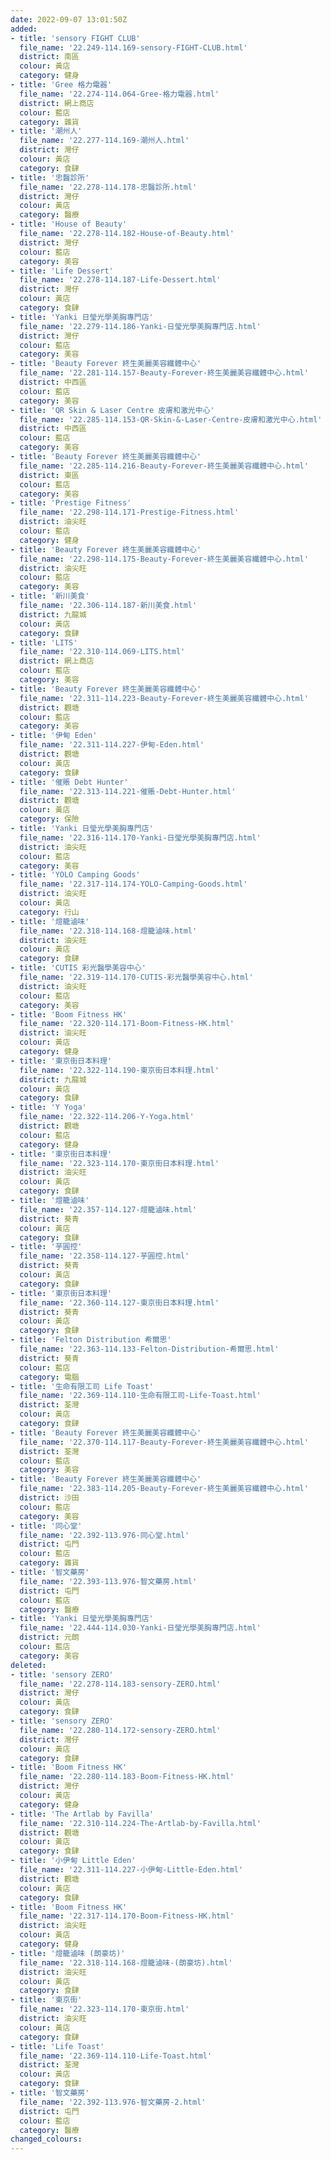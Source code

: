 ```yaml
---
date: 2022-09-07 13:01:50Z
added:
- title: 'sensory FIGHT CLUB'
  file_name: '22.249-114.169-sensory-FIGHT-CLUB.html'
  district: 南區
  colour: 黃店
  category: 健身
- title: 'Gree 格力電器'
  file_name: '22.274-114.064-Gree-格力電器.html'
  district: 網上商店
  colour: 藍店
  category: 雜貨
- title: '潮州人'
  file_name: '22.277-114.169-潮州人.html'
  district: 灣仔
  colour: 黃店
  category: 食肆
- title: '忠醫診所'
  file_name: '22.278-114.178-忠醫診所.html'
  district: 灣仔
  colour: 黃店
  category: 醫療
- title: 'House of Beauty'
  file_name: '22.278-114.182-House-of-Beauty.html'
  district: 灣仔
  colour: 藍店
  category: 美容
- title: 'Life Dessert'
  file_name: '22.278-114.187-Life-Dessert.html'
  district: 灣仔
  colour: 黃店
  category: 食肆
- title: 'Yanki 日瑩光學美胸專門店'
  file_name: '22.279-114.186-Yanki-日瑩光學美胸專門店.html'
  district: 灣仔
  colour: 藍店
  category: 美容
- title: 'Beauty Forever 終生美麗美容纖體中心'
  file_name: '22.281-114.157-Beauty-Forever-終生美麗美容纖體中心.html'
  district: 中西區
  colour: 藍店
  category: 美容
- title: 'QR Skin & Laser Centre 皮膚和激光中心'
  file_name: '22.285-114.153-QR-Skin-&-Laser-Centre-皮膚和激光中心.html'
  district: 中西區
  colour: 藍店
  category: 美容
- title: 'Beauty Forever 終生美麗美容纖體中心'
  file_name: '22.285-114.216-Beauty-Forever-終生美麗美容纖體中心.html'
  district: 東區
  colour: 藍店
  category: 美容
- title: 'Prestige Fitness'
  file_name: '22.298-114.171-Prestige-Fitness.html'
  district: 油尖旺
  colour: 藍店
  category: 健身
- title: 'Beauty Forever 終生美麗美容纖體中心'
  file_name: '22.298-114.175-Beauty-Forever-終生美麗美容纖體中心.html'
  district: 油尖旺
  colour: 藍店
  category: 美容
- title: '新川美食'
  file_name: '22.306-114.187-新川美食.html'
  district: 九龍城
  colour: 黃店
  category: 食肆
- title: 'LITS'
  file_name: '22.310-114.069-LITS.html'
  district: 網上商店
  colour: 藍店
  category: 美容
- title: 'Beauty Forever 終生美麗美容纖體中心'
  file_name: '22.311-114.223-Beauty-Forever-終生美麗美容纖體中心.html'
  district: 觀塘
  colour: 藍店
  category: 美容
- title: '伊甸 Eden'
  file_name: '22.311-114.227-伊甸-Eden.html'
  district: 觀塘
  colour: 黃店
  category: 食肆
- title: '催賬 Debt Hunter'
  file_name: '22.313-114.221-催賬-Debt-Hunter.html'
  district: 觀塘
  colour: 黃店
  category: 保險
- title: 'Yanki 日瑩光學美胸專門店'
  file_name: '22.316-114.170-Yanki-日瑩光學美胸專門店.html'
  district: 油尖旺
  colour: 藍店
  category: 美容
- title: 'YOLO Camping Goods'
  file_name: '22.317-114.174-YOLO-Camping-Goods.html'
  district: 油尖旺
  colour: 黃店
  category: 行山
- title: '燈籠滷味'
  file_name: '22.318-114.168-燈籠滷味.html'
  district: 油尖旺
  colour: 黃店
  category: 食肆
- title: 'CUTIS 彩光醫學美容中心'
  file_name: '22.319-114.170-CUTIS-彩光醫學美容中心.html'
  district: 油尖旺
  colour: 藍店
  category: 美容
- title: 'Boom Fitness HK'
  file_name: '22.320-114.171-Boom-Fitness-HK.html'
  district: 油尖旺
  colour: 黃店
  category: 健身
- title: '東京街日本料理'
  file_name: '22.322-114.190-東京街日本料理.html'
  district: 九龍城
  colour: 黃店
  category: 食肆
- title: 'Y Yoga'
  file_name: '22.322-114.206-Y-Yoga.html'
  district: 觀塘
  colour: 藍店
  category: 健身
- title: '東京街日本料理'
  file_name: '22.323-114.170-東京街日本料理.html'
  district: 油尖旺
  colour: 黃店
  category: 食肆
- title: '燈籠滷味'
  file_name: '22.357-114.127-燈籠滷味.html'
  district: 葵青
  colour: 黃店
  category: 食肆
- title: '芋圓控'
  file_name: '22.358-114.127-芋圓控.html'
  district: 葵青
  colour: 黃店
  category: 食肆
- title: '東京街日本料理'
  file_name: '22.360-114.127-東京街日本料理.html'
  district: 葵青
  colour: 黃店
  category: 食肆
- title: 'Felton Distribution 希爾思'
  file_name: '22.363-114.133-Felton-Distribution-希爾思.html'
  district: 葵青
  colour: 藍店
  category: 電腦
- title: '生命有限工司 Life Toast'
  file_name: '22.369-114.110-生命有限工司-Life-Toast.html'
  district: 荃灣
  colour: 黃店
  category: 食肆
- title: 'Beauty Forever 終生美麗美容纖體中心'
  file_name: '22.370-114.117-Beauty-Forever-終生美麗美容纖體中心.html'
  district: 荃灣
  colour: 藍店
  category: 美容
- title: 'Beauty Forever 終生美麗美容纖體中心'
  file_name: '22.383-114.205-Beauty-Forever-終生美麗美容纖體中心.html'
  district: 沙田
  colour: 藍店
  category: 美容
- title: '同心堂'
  file_name: '22.392-113.976-同心堂.html'
  district: 屯門
  colour: 藍店
  category: 雜貨
- title: '智文藥房'
  file_name: '22.393-113.976-智文藥房.html'
  district: 屯門
  colour: 藍店
  category: 醫療
- title: 'Yanki 日瑩光學美胸專門店'
  file_name: '22.444-114.030-Yanki-日瑩光學美胸專門店.html'
  district: 元朗
  colour: 藍店
  category: 美容
deleted:
- title: 'sensory ZERO'
  file_name: '22.278-114.183-sensory-ZERO.html'
  district: 灣仔
  colour: 黃店
  category: 食肆
- title: 'sensory ZERO'
  file_name: '22.280-114.172-sensory-ZERO.html'
  district: 灣仔
  colour: 黃店
  category: 食肆
- title: 'Boom Fitness HK'
  file_name: '22.280-114.183-Boom-Fitness-HK.html'
  district: 灣仔
  colour: 黃店
  category: 健身
- title: 'The Artlab by Favilla'
  file_name: '22.310-114.224-The-Artlab-by-Favilla.html'
  district: 觀塘
  colour: 黃店
  category: 食肆
- title: '小伊甸 Little Eden'
  file_name: '22.311-114.227-小伊甸-Little-Eden.html'
  district: 觀塘
  colour: 黃店
  category: 食肆
- title: 'Boom Fitness HK'
  file_name: '22.317-114.170-Boom-Fitness-HK.html'
  district: 油尖旺
  colour: 黃店
  category: 健身
- title: '燈籠滷味 (朗豪坊)'
  file_name: '22.318-114.168-燈籠滷味-(朗豪坊).html'
  district: 油尖旺
  colour: 黃店
  category: 食肆
- title: '東京街'
  file_name: '22.323-114.170-東京街.html'
  district: 油尖旺
  colour: 黃店
  category: 食肆
- title: 'Life Toast'
  file_name: '22.369-114.110-Life-Toast.html'
  district: 荃灣
  colour: 黃店
  category: 食肆
- title: '智文藥房'
  file_name: '22.392-113.976-智文藥房-2.html'
  district: 屯門
  colour: 藍店
  category: 醫療
changed_colours:
---
```

